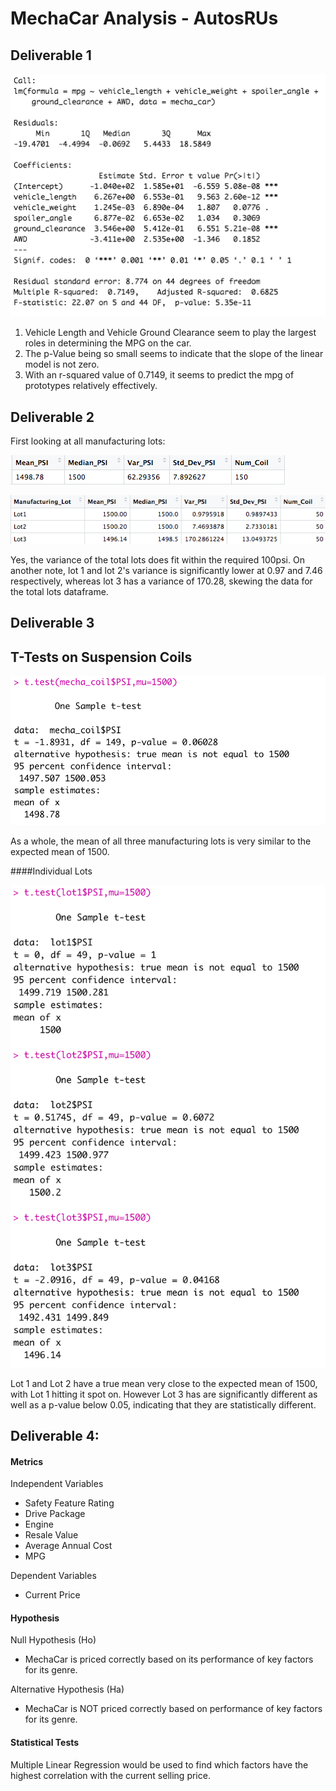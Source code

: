 # MechaCar Analysis - AutosRUs

## Deliverable 1

![](/resources/linearRegression2.png)

1. Vehicle Length and Vehicle Ground Clearance seem to play the largest roles in determining the MPG on the car. 
2. The p-Value being so small seems to indicate that the slope of the  linear model is not zero.
3. With an r-squared value of 0.7149, it seems to predict the mpg of prototypes relatively effectively.


## Deliverable 2


First looking at all manufacturing lots:

![](/resources/totalSummary.png)

![](/resources/lotSummary.png)

Yes, the variance of the total lots does fit within the required 100psi. On another note, lot 1 and lot 2's variance is significantly lower at 0.97 and 7.46 respectively, whereas lot 3 has a variance of 170.28, skewing the data for the total lots dataframe. 

## Deliverable 3 

## T-Tests on Suspension Coils

![](/resources/t_test_all.png)

As a whole, the mean of all three manufacturing lots is very similar to the expected mean of 1500. 

####Individual Lots

![](/resources/t_test_lot.png)

Lot 1 and Lot 2 have a true mean very close to the expected mean of 1500, with Lot 1 hitting it spot on. However Lot 3 has are significantly different as well as a p-value below 0.05, indicating that they are statistically different. 


## Deliverable 4:  

#### Metrics
Independent Variables
 - Safety Feature Rating
 - Drive Package
 - Engine
 - Resale Value
 - Average Annual Cost
 - MPG

Dependent Variables
 - Current Price

#### Hypothesis

Null Hypothesis (Ho)
 - MechaCar is priced correctly based on its performance of key factors for its genre.

Alternative Hypothesis (Ha)
 - MechaCar is NOT priced correctly based on performance of key factors for its genre.
 
#### Statistical Tests
Multiple Linear Regression would be used to find which factors have the highest correlation with the current selling price. 

